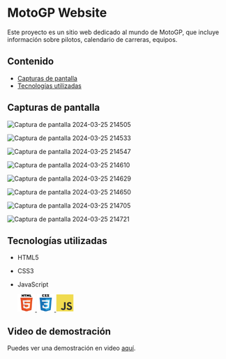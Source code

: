 # MotoGP Website

Este proyecto es un sitio web dedicado al mundo de MotoGP, que incluye información sobre pilotos, calendario de carreras, equipos.

## Contenido

- [Capturas de pantalla](#capturas-de-pantalla)
- [Tecnologías utilizadas](#tecnologías-utilizadas)


## Capturas de pantalla

![Captura de pantalla 2024-03-25 214505](https://github.com/CristinaFdezFdez/landing-page/assets/155740893/98c04421-8585-4e7e-b467-94602ad20236)

![Captura de pantalla 2024-03-25 214533](https://github.com/CristinaFdezFdez/landing-page/assets/155740893/ed69cfc1-c07d-45f0-94ec-b83bfbce8927)

![Captura de pantalla 2024-03-25 214547](https://github.com/CristinaFdezFdez/landing-page/assets/155740893/6545fca8-6aa9-4fc2-969c-99d34421a7dd)

![Captura de pantalla 2024-03-25 214610](https://github.com/CristinaFdezFdez/landing-page/assets/155740893/99508423-f8df-49db-a59c-207b78d640de)

![Captura de pantalla 2024-03-25 214629](https://github.com/CristinaFdezFdez/landing-page/assets/155740893/41c3301d-c9da-46dc-9e2c-c0a41cded702)

![Captura de pantalla 2024-03-25 214650](https://github.com/CristinaFdezFdez/landing-page/assets/155740893/e3e1b7d2-25b5-4f08-a276-bd5657e32941)

![Captura de pantalla 2024-03-25 214705](https://github.com/CristinaFdezFdez/landing-page/assets/155740893/7ed8c255-27ef-4f4f-8587-b389b85236c8)

![Captura de pantalla 2024-03-25 214721](https://github.com/CristinaFdezFdez/landing-page/assets/155740893/365f2968-e82c-455b-984d-bc84579a1709)


## Tecnologías utilizadas

- HTML5
- CSS3
- JavaScript

    <a href="https://www.w3.org/html/" target="_blank" rel="noreferrer"> <img src="https://raw.githubusercontent.com/devicons/devicon/master/icons/html5/html5-original-wordmark.svg" alt="HTML5" width="40" height="40"/> </a>
  <a href="https://www.w3schools.com/css/" target="_blank" rel="noreferrer"> <img src="https://raw.githubusercontent.com/devicons/devicon/master/icons/css3/css3-original-wordmark.svg" alt="CSS3" width="40" height="40"/> </a>
    <a href="https://developer.mozilla.org/en-US/docs/Web/JavaScript" target="_blank" rel="noreferrer"> <img src="https://raw.githubusercontent.com/devicons/devicon/master/icons/javascript/javascript-original.svg" alt="JavaScript"     
  width="40" height="40"/> </a>

## Video de demostración

Puedes ver una demostración en video [aquí](https://www.youtube.com/watch?v=GOIG6u4fJKk&ab_channel=CristinaFern%C3%A1ndez).
